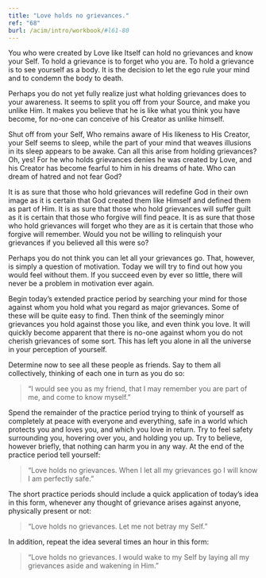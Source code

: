 ```yaml
---
title: "Love holds no grievances."
ref: "68"
burl: /acim/intro/workbook/#l61-80
---
```


You who were created by Love like Itself can hold no grievances and know
your Self. To hold a grievance is to forget who you are. To hold a
grievance is to see yourself as a body. It is the decision to let the
ego rule your mind and to condemn the body to death.

Perhaps you do not yet fully realize just what holding grievances does
to your awareness. It seems to split you off from your Source, and make
you unlike Him. It makes you believe that he is like what you think you
have become, for no-one can conceive of his Creator as unlike himself.

Shut off from your Self, Who remains aware of His likeness to His
Creator, your Self seems to sleep, while the part of your mind that
weaves illusions in its sleep appears to be awake. Can all this arise
from holding grievances? Oh, yes! For he who holds grievances denies he
was created by Love, and his Creator has become fearful to him in his
dreams of hate. Who can dream of hatred and not fear God?

It is as sure that those who hold grievances will redefine God in their
own image as it is certain that God created them like Himself and
defined them as part of Him. It is as sure that those who hold
grievances will suffer guilt as it is certain that those who forgive
will find peace. It is as sure that those who hold grievances will
forget who they are as it is certain that those who forgive will
remember. Would you not be willing to relinquish your grievances if you
believed all this were so?

Perhaps you do not think you can let all your grievances go. That,
however, is simply a question of motivation. Today we will try to find
out how you would feel without them. If you succeed even by ever so
little, there will never be a problem in motivation ever again.

Begin today’s extended practice period by searching your mind for those
against whom you hold what you regard as major grievances. Some of these
will be quite easy to find. Then think of the seemingly minor grievances
you hold against those you like, and even think you love. It will
quickly become apparent that there is no-one against whom you do not
cherish grievances of some sort. This has left you alone in all the
universe in your perception of yourself.

Determine now to see all these people as friends. Say to them all
collectively, thinking of each one in turn as you do so:

> “I would see you as my friend,
> that I may remember you are part of me,
> and come to know myself.”

Spend the remainder of the practice period trying to think of yourself
as completely at peace with everyone and everything, safe in a world
which protects you and loves you, and which you love in return. Try to
feel safety surrounding you, hovering over you, and holding you up. Try
to believe, however briefly, that nothing can harm you in any way. At
the end of the practice period tell yourself:

> “Love holds no grievances. When I let all my grievances go I will
> know I am perfectly safe.”

The short practice periods should include a quick application of today’s
idea in this form, whenever any thought of grievance arises against
anyone, physically present or not:

> “Love holds no grievances. Let me not betray my Self.”

In addition, repeat the idea several times an hour in this form:

> “Love holds no grievances.
> I would wake to my Self by laying
> all my grievances aside and wakening in Him.”

